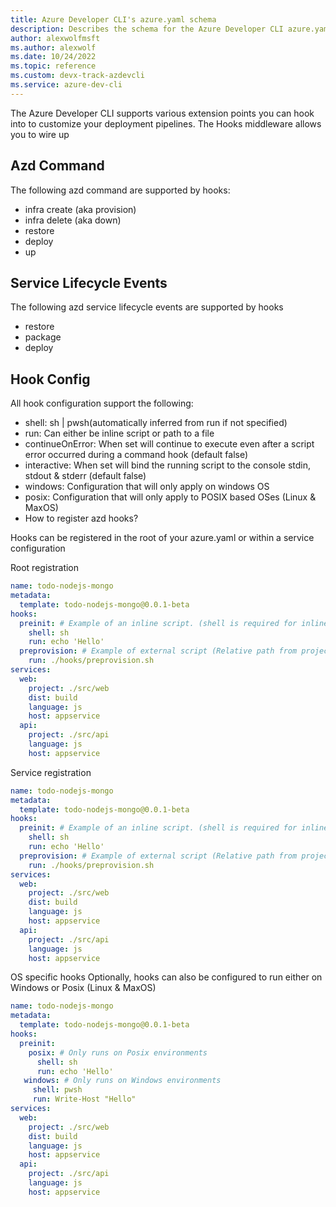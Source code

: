 ```yaml
---
title: Azure Developer CLI's azure.yaml schema
description: Describes the schema for the Azure Developer CLI azure.yaml file
author: alexwolfmsft
ms.author: alexwolf
ms.date: 10/24/2022
ms.topic: reference
ms.custom: devx-track-azdevcli
ms.service: azure-dev-cli
---
```


The Azure Developer CLI supports various extension points you can hook into to customize your deployment pipelines. The Hooks middleware allows you to wire up

## Azd Command

The following azd command are supported by hooks:

* infra create (aka provision)
* infra delete (aka down)
* restore
* deploy
* up

## Service Lifecycle Events

The following azd service lifecycle events are supported by hooks

* restore
* package
* deploy

## Hook Config

All hook configuration support the following:

* shell: sh | pwsh(automatically inferred from run if not specified)
* run: Can either be inline script or path to a file
* continueOnError: When set will continue to execute even after a script error occurred during a command hook (default false)
* interactive: When set will bind the running script to the console stdin, stdout & stderr (default false)
* windows: Configuration that will only apply on windows OS
* posix: Configuration that will only apply to POSIX based OSes (Linux & MaxOS)
* How to register azd hooks?

Hooks can be registered in the root of your azure.yaml or within a service configuration

Root registration

```yml
name: todo-nodejs-mongo
metadata:
  template: todo-nodejs-mongo@0.0.1-beta
hooks:
  preinit: # Example of an inline script. (shell is required for inline scripts)
    shell: sh
    run: echo 'Hello'
  preprovision: # Example of external script (Relative path from project root)
    run: ./hooks/preprovision.sh
services:
  web:
    project: ./src/web
    dist: build
    language: js
    host: appservice
  api:
    project: ./src/api
    language: js
    host: appservice
```

Service registration

```yml
name: todo-nodejs-mongo
metadata:
  template: todo-nodejs-mongo@0.0.1-beta
hooks:
  preinit: # Example of an inline script. (shell is required for inline scripts)
    shell: sh
    run: echo 'Hello'
  preprovision: # Example of external script (Relative path from project root)
    run: ./hooks/preprovision.sh
services:
  web:
    project: ./src/web
    dist: build
    language: js
    host: appservice
  api:
    project: ./src/api
    language: js
    host: appservice
```

OS specific hooks
Optionally, hooks can also be configured to run either on Windows or Posix (Linux & MaxOS)

```yml
name: todo-nodejs-mongo
metadata:
  template: todo-nodejs-mongo@0.0.1-beta
hooks:
  preinit: 
    posix: # Only runs on Posix environments
      shell: sh
      run: echo 'Hello'
   windows: # Only runs on Windows environments
     shell: pwsh
     run: Write-Host "Hello"
services:
  web:
    project: ./src/web
    dist: build
    language: js
    host: appservice
  api:
    project: ./src/api
    language: js
    host: appservice
```